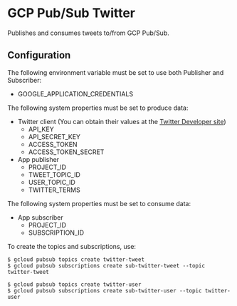 # GCP Pub/Sub Twitter 

Publishes and consumes tweets to/from GCP Pub/Sub.

## Configuration

The following environment variable must be set to use both Publisher and Subscriber:
- GOOGLE_APPLICATION_CREDENTIALS

The following system properties must be set to produce data:
- Twitter client (You can obtain their values at the [Twitter Developer site](https://developer.twitter.com/en.html))
    - API_KEY
    - API_SECRET_KEY
    - ACCESS_TOKEN
    - ACCESS_TOKEN_SECRET
- App publisher
    - PROJECT_ID
    - TWEET_TOPIC_ID
    - USER_TOPIC_ID
    - TWITTER_TERMS

The following system properties must be set to consume data:
- App subscriber
    - PROJECT_ID
    - SUBSCRIPTION_ID

To create the topics and subscriptions, use:

```shell script
$ gcloud pubsub topics create twitter-tweet
$ gcloud pubsub subscriptions create sub-twitter-tweet --topic twitter-tweet

$ gcloud pubsub topics create twitter-user
$ gcloud pubsub subscriptions create sub-twitter-user --topic twitter-user
```
